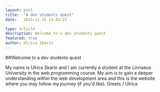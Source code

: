 ```yaml
---
layout: post
title:  "A dev students quest"
date:   2015-11-15 13:42:22

type: article
description: Welcome to a dev students quest
featured: true
author: Ulrica Skarin
---
```


##Welcome to a dev students quest

My name is Ulrica Skarin and I am currently a student at the
Linnaeus University in the web programming course. My aim is to gain a deeper understanding within
the web development area and this is the website where you may follow my journey (if you'd like). Greets / Ulrica
